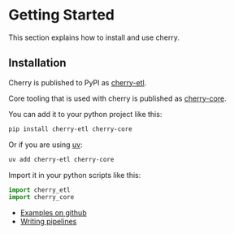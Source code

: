 # Getting Started

This section explains how to install and use cherry.

## Installation 

Cherry is published to PyPI as [cherry-etl](https://pypi.org/project/cherry-etl/).

Core tooling that is used with cherry is published as [cherry-core](https://pypi.org/project/cherry-core/).

You can add it to your python project like this:

```bash
pip install cherry-etl cherry-core
```

Or if you are using [uv](https://docs.astral.sh/uv/):

```bash
uv add cherry-etl cherry-core
```

Import it in your python scripts like this:
```python
import cherry_etl
import cherry_core
```

- [Examples on github](https://github.com/steelcake/cherry/tree/main/examples)
- [Writing pipelines](/pipeline)
